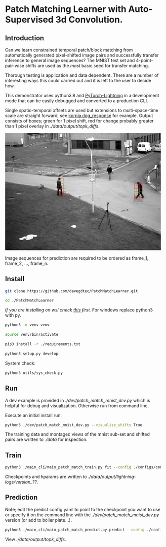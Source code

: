 # Patch Matching Learner with Auto-Supervised 3d Convolution.


## Introduction

Can we learn constrained temporal patch/block matching from automatically generated pixel-shifted image pairs and successfully transfer inference to general image sequences? The MNIST test set and 4-point-pair-wise shifts are used as the *most* basic seed for transfer matching.

Thorough testing is application and data dependent. There are a number of interesting ways this could carried out and it is left to the user to decide how.

This demonstrator uses python3.8 and [PyTorch-Lightning](https://www.pytorchlightning.ai/) in a development mode that can be easily debugged and converted to a production CLI.

Single spatio-temporal offsets are used but extensions to multi-space-time scale are straight forward, see [kornia dog_response](https://kornia.readthedocs.io/en/latest/feature.html) for example. Output consists of boxes; green for 1 pixel shift, red for change probably greater than 1 pixel overlay in *./data/output/topk_diffs*.

![Patch matches](topk16_view_0000_0000.jpg)

Image sequences for prediction are required to be ordered as frame_1, frame_2, ..., frame_n.

## Install

```bash
git clone https://github.com/davegdtec/PatchMatchLearner.git
```

```bash
cd ./PatchMatchLearner
```

*If you are installing on wsl check [this](https://github.com/davegdtec/PatchMatchLearner/blob/main/doc/install_wsl.md) first.* For windows replace python3 with py.

```bash
python3 -m venv venv
```

```bash
source venv/bin/activate
```

```bash
pip3 install -r ./requirements.txt
```

```bash
python3 setup.py develop
```

System check:

```bash
python3 utils/sys_check.py
```

## Run

A dev example is provided in *./dev/patch_match_mnist_dev.py* which is helpful for debug and visualization. Otherwise run from command line.

Execute an initial install run:

```bash
python3 ./dev/patch_match_mnist_dev.py --visualize_shifts True
```

The training data and montaged views of the mnist sub-set and shifted pairs are written to *./data* for inspection.

## Train

```bash
python3 ./main_cli/main_patch_match_train.py fit --config ./configs/config_patch_match_train.yaml
```

 Checkpoints and hparams are written to *./data/output/lightning-logs/version_??*.

## Prediction

Note; edit the predict config yaml to point to the checkpoint you want to use or specify it on the command line with the *./dev/patch_match_mnist_dev.py* version (or add to boiler plate...).

```bash
python3 ./main_cli/main_patch_match_predict.py predict --config ./configs/config_patch_match_predict.yaml
```

View *./data/output/topk_diffs*.